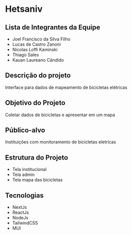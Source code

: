 # Hetsaniv

## Lista de Integrantes da Equipe
- Joel Francisco da Silva Filho
- Lucas de Castro Zanoni
- Nicolas Loffi Kaminski
- Thiago Sales
- Kauan Laureano Cândido

## Descrição do projeto
Interface para dados de mapeamento de bicicletas elétricas

## Objetivo do Projeto
Coletar dados de bicicletas e apresentar em um mapa

## Público-alvo
Instituições com monitoramento de bicicletas eletrícas

## Estrutura do Projeto
- Tela institucional
- Tela admin
- Tela mapa das bicicletas

## Tecnologias
- NextJs
- ReactJs
- NodeJs
- TailwindCSS
- MUI
